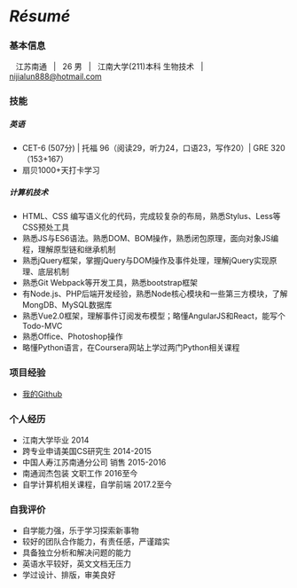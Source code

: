 # ***Résumé***

### 基本信息
&nbsp;&nbsp; 江苏南通 &nbsp; | &nbsp; 26 男 &nbsp; | &nbsp; 江南大学(211)本科 生物技术 &nbsp; | &nbsp; nijialun888@hotmail.com

### 技能
  ##### 英语
  + CET-6 (507分) | 托福 96（阅读29，听力24，口语23，写作20）| GRE  320（153+167）
  + 扇贝1000+天打卡学习
  ##### 计算机技术
  + HTML、CSS 编写语义化的代码，完成较复杂的布局，熟悉Stylus、Less等CSS预处工具
  + 熟悉JS与ES6语法。熟悉DOM、BOM操作，熟悉闭包原理，面向对象JS编程，理解原型链和继承机制
  + 熟悉jQuery框架，掌握jQuery与DOM操作及事件处理，理解jQuery实现原理、底层机制
  + 熟悉Git Webpack等开发工具，熟悉bootstrap框架
  + 有Node.js、PHP后端开发经验，熟悉Node核心模块和一些第三方模块，了解MongDB、MySQL数据库
  + 熟悉Vue2.0框架，理解事件订阅发布模型；略懂AngularJS和React，能写个Todo-MVC
  + 熟悉Office、Photoshop操作
  + 略懂Python语言，在Coursera网站上学过两门Python相关课程

### 项目经验
- [我的Github](https://github.com/Glen-Ni)

### 个人经历
- 江南大学毕业 2014
- 跨专业申请美国CS研究生 2014-2015
- 中国人寿江苏南通分公司 销售 2015-2016
- 南通润杰包装 文职工作 2016至今
- 自学计算机相关课程，自学前端 2017.2至今

### 自我评价
- 自学能力强，乐于学习探索新事物
- 较好的团队合作能力，有责任感，严谨踏实
- 具备独立分析和解决问题的能力
- 英语水平较好，英文文档无压力
- 学过设计、排版，审美良好
